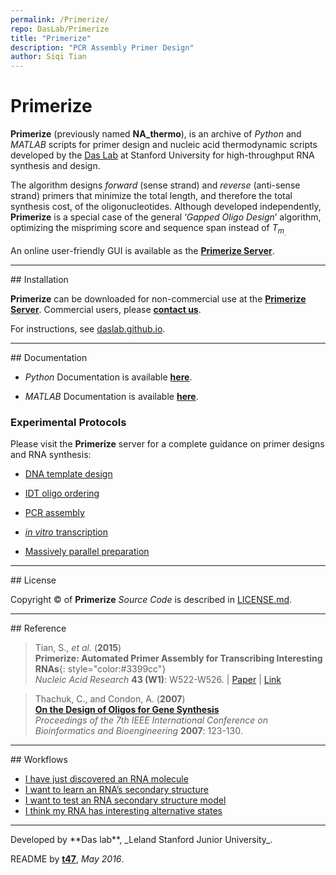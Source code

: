 ```yaml
---
permalink: /Primerize/
repo: DasLab/Primerize
title: "Primerize"
description: "PCR Assembly Primer Design"
author: Siqi Tian
---
```


# Primerize

**Primerize** (previously named **NA_thermo**), is an archive of *Python* and *MATLAB* scripts for primer design and nucleic acid thermodynamic scripts developed by the [Das Lab](https://daslab.stanford.edu/) at Stanford University for high-throughput RNA synthesis and design.

The algorithm designs *forward* (sense strand) and *reverse* (anti-sense strand) primers that minimize the total length, and therefore the total synthesis cost, of the oligonucleotides. Although developed independently, **Primerize** is a special case of the general ‘*Gapped Oligo Design*’ algorithm, optimizing the mispriming score and sequence span instead of _T_<sub>_m_<sub>.

An online user-friendly GUI is available as the [**Primerize Server**](https://primerize.stanford.edu/).

<hr/>
## Installation

**Primerize** can be downloaded for non-commercial use at the [**Primerize Server**](https://primerize.stanford.edu/license/). Commercial users, please [**contact us**](https://primerize.stanford.edu/about/#contact).

For instructions, see [daslab.github.io](https://daslab.github.io/Primerize/install).

<hr/>
## Documentation

* *Python* Documentation is available [**here**](https://daslab.github.io/Primerize/).

* *MATLAB* Documentation is available [**here**](https://daslab.github.io/Primerize/matlab).

### Experimental Protocols

Please visit the **Primerize** server for a complete guidance on primer designs and RNA synthesis:

* [DNA template design](https://primerize.stanford.edu/protocol/#temp_design)

* [IDT oligo ordering](https://primerize.stanford.edu/protocol/#IDT)

* [PCR assembly](https://primerize.stanford.edu/protocol/#PCR)

* [*in vitro* transcription](https://primerize.stanford.edu/protocol/#TX)

* [Massively parallel preparation](https://primerize.stanford.edu/protocol/#par_prep)


<hr/>
## License

Copyright &copy; of **Primerize** _Source Code_ is described in [LICENSE.md](https://github.com/DasLab/Primerize/blob/master/LICENSE.md).

<hr/>
## Reference

>Tian, S., *et al.* (**2015**)<br/>
>**Primerize: Automated Primer Assembly for Transcribing Interesting RNAs**{: style="color:#3399cc"}<br/>
>*Nucleic Acid Research* **43 (W1)**: W522-W526. | [Paper](https://daslab.stanford.edu/site_data/pub_pdf/2015_Tian_NAR.pdf) | [Link](http://nar.oxfordjournals.org/content/43/W1/W522.full)


>Thachuk, C., and Condon, A. (**2007**)<br/>
>[**On the Design of Oligos for Gene Synthesis**](http://ieeexplore.ieee.org/xpls/abs_all.jsp?arnumber=4375554)<br/>
>*Proceedings of the 7th IEEE International Conference on Bioinformatics and Bioengineering* **2007**: 123-130.

<hr/>
## Workflows

* [I have just discovered an RNA molecule](/workflows/from_scratch/)
* [I want to learn an RNA’s secondary structure](/workflows/2D_modeling/)
* [I want to test an RNA secondary structure model](/workflows/mutation_rescue/)
* [I think my RNA has interesting alternative states](/workflows/alternative_states/)

<hr/>
Developed by **Das lab**, _Leland Stanford Junior University_.

README by [**t47**](https://t47.io/), *May 2016*.

